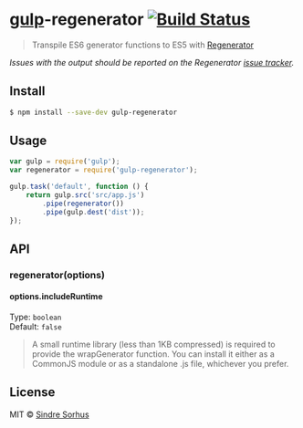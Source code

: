 # [gulp](http://gulpjs.com)-regenerator [![Build Status](https://travis-ci.org/sindresorhus/gulp-regenerator.svg?branch=master)](https://travis-ci.org/sindresorhus/gulp-regenerator)

> Transpile ES6 generator functions to ES5 with [Regenerator](http://facebook.github.io/regenerator/)

*Issues with the output should be reported on the Regenerator [issue tracker](https://github.com/facebook/regenerator/issues).*


## Install

```sh
$ npm install --save-dev gulp-regenerator
```


## Usage

```js
var gulp = require('gulp');
var regenerator = require('gulp-regenerator');

gulp.task('default', function () {
	return gulp.src('src/app.js')
		.pipe(regenerator())
		.pipe(gulp.dest('dist'));
});
```


## API

### regenerator(options)

#### options.includeRuntime

Type: `boolean`  
Default: `false`

> A small runtime library (less than 1KB compressed) is required to provide the wrapGenerator function. You can install it either as a CommonJS module or as a standalone .js file, whichever you prefer.


## License

MIT © [Sindre Sorhus](http://sindresorhus.com)
